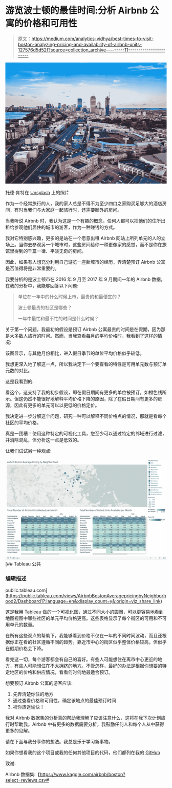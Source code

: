 # 游览波士顿的最佳时间:分析 Airbnb 公寓的价格和可用性

> 原文：<https://medium.com/analytics-vidhya/best-times-to-visit-boston-analyzing-pricing-and-availability-of-airbnb-units-127576d5d52f?source=collection_archive---------11----------------------->

![](img/1fbc0cd72f0f018740fc48d6b11ef323.png)

托德·肯特在 [Unsplash](https://unsplash.com?utm_source=medium&utm_medium=referral) 上的照片

作为一个经常旅行的人，我的家人总是不得不为至少四口之家购买足够大的酒店房间，有时当我们与大家庭一起旅行时，还需要额外的房间。

当我听说 Airbnb 时，我认为这是一个有趣的概念。任何人都可以把他们的住所出租给参观他们居住的城市的游客，作为一种赚钱的方式。

我对它特别感兴趣，更多的是站在一个愿意出租 Airbnb 网站上所列单元的人的立场上。当你去参观另一个城市时，这些房间给你一种更像家的感觉，而不是你在旅馆里得到的千篇一律、平淡无奇的房间。

因此，如果有人想充分利用自己游览一座新城市的经历，弄清楚预订 Airbnb 公寓是否值得将是非常重要的。

我要分析的是波士顿市在 2016 年 9 月至 2017 年 9 月期间一年的 Airbnb 数据。在我的分析中，我能够回答以下问题:

> 单位在一年中的什么时候上市，最贵的和最便宜的？
> 
> 波士顿最贵的社区是哪些？
> 
> 一年中最忙和最不忙的时间是什么时候？

关于第一个问题，我最初的假设是预订 Airbnb 公寓最贵的时间是在假期，因为那是大多数人旅行的时间。然而，当我查看每月的平均价格时，我看到了这样的情况:

该图显示，与其他月份相比，进入假日季节的单位平均价格似乎较低。

我想更深入地了解这一点，所以我决定下一个要查看的特性是可用单元数与预订单元数的对比。

这是我看到的:

看这个，这支持了我的初步假设，即在假日期间有更多的单位被预订，如橙色线所示。但这仍然不能很好地解释平均价格下降的原因，除了在假日期间有更多的房源，因此有更多的单元可以以更低的价格定价。

我决定进一步分解这个问题，研究一种可以解释不同价格点的情况，那就是看每个社区的平均价格。

真是一团糟！使用这种特定的可视化工具，您至少可以通过特定的邻域进行过滤，并消除混乱，但分析这一点是低效的。

让我们试试另一种观点:

![](img/f42abc5957b4ea60fc0e02ca76a529b7.png) [## Tableau 公共

### 编辑描述

public.tableau.com](https://public.tableau.com/views/AirbnbBostonAveragepricingbyNeighborhood2/Dashboard1?:language=en&:display_count=y&:origin=viz_share_link) 

这是我用 Tableau 做的一个可视化图，通过不同大小的圆圈，可以更容易地看到地图视图中哪些社区的单元平均价格更高。这些表格显示了每个街区的可用和不可用单元的数量。

在所有这些观点的帮助下，我能够看到价格不仅在一年的不同时间波动，而且还根据你正在看的社区遵循不同的趋势。靠近市中心的街区似乎整体价格较高，但似乎在假期价格会下降。

看完这一切，每个游客都会有自己的喜好。有些人可能想住在离市中心更近的地方，有些人可能想住在不太拥挤的地方。不管怎样，最好的办法是根据你想要的特定地区的价格和供应情况，看看何时何地最适合预订。

想要预订 Airbnb 公寓的游客应该:

1.  先弄清楚你住的地方
2.  通过查看价格和可用性，确定该地点的最佳预订时间
3.  祝你旅途愉快！

我对 Airbnb 数据集的分析真的帮助我理解了应该注意什么，这将在我下次计划旅行时帮助我。Airbnb 中有更多的数据需要分析，我鼓励任何人和每个人从中获得更多的见解。

请在下面与我分享你的想法。我总是乐于学习新事物。

如果你想看我的这个项目或我的任何其他项目的代码，他们都列在我的 [GitHub](https://github.com/nsonalkar)

致谢:

Airbnb 数据集:【https://www.kaggle.com/airbnb/boston?select=reviews.csv# 